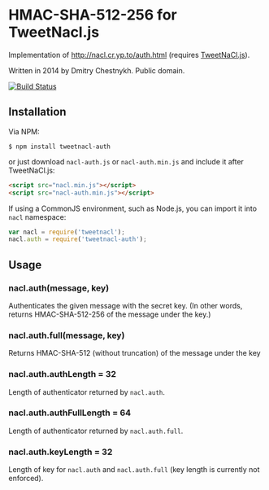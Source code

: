 HMAC-SHA-512-256 for TweetNacl.js
=================================

Implementation of <http://nacl.cr.yp.to/auth.html>
(requires [TweetNaCl.js](https://github.com/dchest/tweetnacl-js)).

Written in 2014 by Dmitry Chestnykh. Public domain.

[![Build Status](https://travis-ci.org/dchest/tweetnacl-auth-js.svg?branch=master)
](https://travis-ci.org/dchest/tweetnacl-auth-js)


Installation
------------

Via NPM:

    $ npm install tweetnacl-auth

or just download `nacl-auth.js` or `nacl-auth.min.js` and include it after
TweetNaCl.js:

```html
<script src="nacl.min.js"></script>
<script src="nacl-auth.min.js"></script>
```

If using a CommonJS environment, such as Node.js, you can import it into `nacl`
namespace:

```javascript
var nacl = require('tweetnacl');
nacl.auth = require('tweetnacl-auth');
```


Usage
-----


### nacl.auth(message, key)

Authenticates the given message with the secret key.
(In other words, returns HMAC-SHA-512-256 of the message under the key.)


### nacl.auth.full(message, key)

Returns HMAC-SHA-512 (without truncation) of the message under the key

### nacl.auth.authLength = 32

Length of authenticator returned by `nacl.auth`.

### nacl.auth.authFullLength = 64

Length of authenticator returned by `nacl.auth.full`.

### nacl.auth.keyLength = 32

Length of key for `nacl.auth` and `nacl.auth.full` (key length is currently not
enforced).
